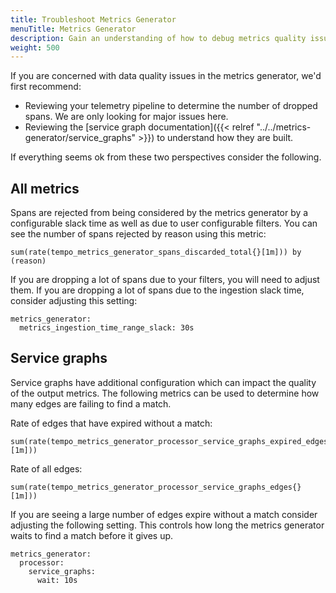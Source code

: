 ```yaml
---
title: Troubleshoot Metrics Generator
menuTitle: Metrics Generator
description: Gain an understanding of how to debug metrics quality issues.
weight: 500
---
```


If you are concerned with data quality issues in the metrics generator, we'd first recommend:

- Reviewing your telemetry pipeline to determine the number of dropped spans. We are only looking for major issues here.
- Reviewing the [service graph documentation]({{< relref "../../metrics-generator/service_graphs" >}}) to understand how they are built.

If everything seems ok from these two perspectives consider the following.

## All metrics

Spans are rejected from being considered by the metrics generator by a configurable slack time as well as due to user
configurable filters. You can see the number of spans rejected by reason using this metric:

```
sum(rate(tempo_metrics_generator_spans_discarded_total{}[1m])) by (reason)
```

If you are dropping a lot of spans due to your filters, you will need to adjust them. If you are dropping a lot of spans
due to the ingestion slack time, consider adjusting this setting:

```
metrics_generator:
  metrics_ingestion_time_range_slack: 30s
```

## Service graphs

Service graphs have additional configuration which can impact the quality of the output metrics. The following metrics
can be used to determine how many edges are failing to find a match.

Rate of edges that have expired without a match:
```
sum(rate(tempo_metrics_generator_processor_service_graphs_expired_edges{}[1m]))
```

Rate of all edges:
```
sum(rate(tempo_metrics_generator_processor_service_graphs_edges{}[1m]))
```

If you are seeing a large number of edges expire without a match consider adjusting the following setting. This
controls how long the metrics generator waits to find a match before it gives up.

```
metrics_generator:
  processor:
    service_graphs:
      wait: 10s
```